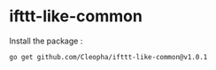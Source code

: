 # ifttt-like-common

Install the package :

```bash
go get github.com/Cleopha/ifttt-like-common@v1.0.1
```
